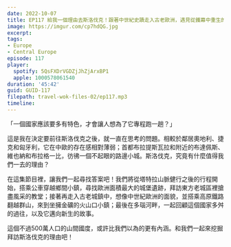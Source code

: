 ```yaml
---
date: 2022-10-07
title: EP117 給我一個理由去斯洛伐克！跟著中世紀史蹟走入古老歐洲，遇見從鐵幕中重生的山間國度
image: https://imgur.com/cp7hdQG.jpg
excerpt: 
tags:
- Europe
- Central Europe
episode: 117
player:
  spotify: 5QsFXDrVGDZjJhZjArxBP1
  apple: 1000578061540
duration: '45:42'
guid: GUID-117
filepath: travel-wok-files-02/ep117.mp3
timeline:
---
```

「一個國家應該要多有特色，才會讓人想為了它專程跑一趟？」

這是我在決定要前往斯洛伐克之後，就一直在思考的問題。相較於鄰居奧地利、捷克和匈牙利，它在中歐的存在感相對薄弱；首都布拉提斯瓦拉和附近的布達佩斯、維也納和布拉格一比，彷彿一個不起眼的路邊小城。斯洛伐克，究竟有什麼值得我們一去的理由？

在這集節目裡，讓我們一起尋找答案吧！我們將從塔特拉山脈健行之後的行程開始，搭乘公車穿越鄉間小鎮，尋找歐洲面積最大的城堡遺跡，拜訪東方老城區裡搶盡風采的教堂；接著再走入古老城鎮中，想像中世紀歐洲的面貌，並搭乘高原鐵路翻越群山，來到坐擁金礦的火山口小鎮；最後在多瑙河畔，一起回顧這個國家多舛的過往，以及它邁向新生的故事。

這個不過500萬人口的山間國度，或許比我們以為的更有內涵。和我們一起來挖掘拜訪斯洛伐克的理由吧！